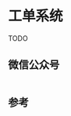 # 工单系统

TODO

## 微信公众号

<img :src="$withBase('/image/qrcode_xiaperio_430.jpg')" style="width:250px;"/>

## 参考
